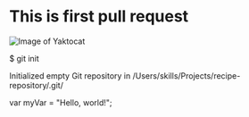 # This is first pull request
![Image of Yaktocat](https://octodex.github.com/images/yaktocat.png)

$ git init

Initialized empty Git repository in /Users/skills/Projects/recipe-repository/.git/


var myVar = "Hello, world!";
